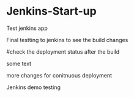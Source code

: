 # Jenkins-Start-up
Test jenkins app


Final testting to jenkins to see the build changes

#check the deployment status after the build

some text


more changes for conitnuous deployment

Jenkins demo testing
